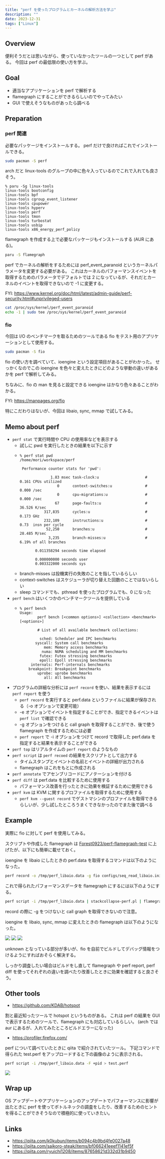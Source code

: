 ```yaml
---
title: "perf を使ったプログラムとカーネルの解析方法を学ぶ"
description: ""
date: 2023-12-31
tags: ["Linux"]
---
```


## Overview

便利そうだとは思いながら、使っていなかったツールの一つとして perf がある。
今回は perf の最低限の使い方を学ぶ。

## Goal

- 適当なアプリケーションを perf で解析する
- flamegraph にすることができるらしいのでやってみたい
- GUI で使えそうなものがあったら調べる

## Preparation

### perf 関連

必要なパッケージをインストールする。
perf だけで良ければこれでインストールできる。

```sh
sudo pacman -S perf
```

arch だと linux-tools のグループの中に色々入っているのでこれで入れても良さそう。

```text
% paru -Sg linux-tools
linux-tools bootconfig
linux-tools bpf
linux-tools cgroup_event_listener
linux-tools cpupower
linux-tools hyperv
linux-tools perf
linux-tools tmon
linux-tools turbostat
linux-tools usbip
linux-tools x86_energy_perf_policy
```

flamegraph を作成する上で必要なパッケージもインストールする (AUR にある)。

```sh
paru -S flamegraph
```

perf でカーネルの解析をするためには perf_event_paranoid というカーネルパラメータを変更する必要がある。
これはカーネルのパフォーマンスイベントを取得するためのパラメータでデフォルトでは 2 になっているが、それだとカーネルのイベントを取得できないので -1 に変更する。

FYI: https://www.kernel.org/doc/html/latest/admin-guide/perf-security.html#unprivileged-users

```sh
cat /proc/sys/kernel/perf_event_paranoid
echo -1 | sudo tee /proc/sys/kernel/perf_event_paranoid
```

### fio

今回は I/O のベンチマークを取るためのツールである fio をテスト用のアプリケーションとして使用する。

```sh
sudo pacman -S fio
```

fio の使い方を調べていて、ioengine という設定項目があることがわかった。
せっかくなのでこの ioengine を色々と変えたときにどのような挙動の違いがあるかを perf で解析してみる。

ちなみに、fio の man を見ると設定できる ioengine はかなり色々あることがわかる。

FYI: https://manpages.org/fio

特にこだわりはないが、今回は libaio, sync, mmap で試してみる。

## Memo about perf

- `perf stat` で実行時間や CPU の使用率などを表示する
  - 試しに pwd を実行したときの結果を以下に示す
  - ```text
    % perf stat pwd
    /home/mori/workspace/perf
    
     Performance counter stats for 'pwd':
    
                  1.83 msec task-clock:u                     #    0.161 CPUs utilized
                     0      context-switches:u               #    0.000 /sec
                     0      cpu-migrations:u                 #    0.000 /sec
                    67      page-faults:u                    #   36.526 K/sec
               317,835      cycles:u                         #    0.173 GHz
               232,109      instructions:u                   #    0.73  insn per cycle
                52,250      branches:u                       #   28.485 M/sec
                 3,235      branch-misses:u                  #    6.19% of all branches
    
           0.011358294 seconds time elapsed
    
           0.000000000 seconds user
           0.003322000 seconds sys
    ```
  - branch-misses は投機実行の失敗のことを指しているらしい
  - context-switches はスケジューラが切り替えた回数のことではないらしい
  - sleep コマンドでも、pthread を使ったプログラムでも、0 になった
- `perf bench` はいくつかのベンチマークツールを提供している
  - ```text
    % perf bench
    Usage:
            perf bench [<common options>] <collection> <benchmark> [<options>]
    
            # List of all available benchmark collections:
    
             sched: Scheduler and IPC benchmarks
           syscall: System call benchmarks
               mem: Memory access benchmarks
              numa: NUMA scheduling and MM benchmarks
             futex: Futex stressing benchmarks
             epoll: Epoll stressing benchmarks
         internals: Perf-internals benchmarks
        breakpoint: Breakpoint benchmarks
            uprobe: uprobe benchmarks
               all: All benchmarks
    ```
- プログラムの詳細な分析には `perf record` を使い、結果を表示するには `perf report` を使う
  - `perf record` を実行すると perf.data というファイルに結果が保存される（-o オプションで変更可能）
  - -e オプションでイベントを指定することができ、指定できるイベントは `perf list` で確認できる
  - -g オプションをつけると call graph を取得することができ、後で使う flamegraph を作成するためには必要
  - `perf report` で -i オプションをつけて record で取得した perf.data を指定すると結果を表示することができる
- `perf top` はリアルタイムの `perf report` のようなもの
- `perf script` は `perf recoed` の結果をスクリプトとして出力する
  - タイムスタンプとイベントの名前とイベントの詳細が出力される
  - flamegraph はこれをもとに作成される
- `perf annotate` でアセンブリコードにアノテーションを付ける
- `perf diff` は perf.data を比較するために使用する
  - パフォーマンス改善を行ったときに効果を検証するために使用できる
- `perf kvm` は KVM に関するプロファイルを取得するために使用する
  - `perf kvm --guest record` でゲストマシンのプロファイルを取得できるらしいが、少し試したところうまくできなかったのでまた後で調べる
  
## Example

実際に fio に対して perf を使用してみる。

スクリプトや作成した flamegraph は [Forest0923/perf-flamegraph-test](https://github.com/Forest0923/perf-flamegraph-test/) に上げたが、以下にも簡単に載せておく。

ioengine を libaio にしたときの perf.data を取得するコマンドは以下のようになった。

```sh
perf record -o /tmp/perf_libaio.data -g fio configs/seq_read_libaio.ini
```

これで得られたパフォーマンスデータを flamegraph にするには以下のようにする。

```sh
perf script -i /tmp/perf_libaio.data | stackcollapse-perf.pl | flamegraph.pl > images/perf_libaio.svg
```

record の際に -g をつけないと call graph を取得できないので注意。

ioengine を libaio, sync, mmap に変えたときの flamegraph は以下のようになった。

![](./perf_libaio.svg)
![](./perf_sync.svg)
![](./perf_mmap.svg)

unknown となっている部分が多いが、fio を自前でビルドしてデバッグ情報をつけるようにすればおそらく解決する。

しっかり調査したい場合はビルドをし直して flamegraph や perf report, perf diff を使ってそれぞれの違いを調べたり改善したときに効果を確認すると良さそう。

## Other tools

- https://github.com/KDAB/hotspot

割と最近知ったツールで hotspot というものがある。
これは perf の結果を GUI で表示するためのツールで、flamegraph にも対応しているらしい。
(arch では aur にあるが、入れてみたところビルドエラーになった)

- https://profiler.firefox.com/

perf について調べていたときに qiita で紹介されていたツール。
下記コマンドで得られた test.perf をアップロードすると下の画像のように表示される。

```sh
perf script -i /tmp/perf_libaio.data -F +pid > test.perf
```

![](Screenshot%20from%202023-12-31%2021-51-57.png)

## Wrap up

OS アップデートやアプリケーションのアップデートでパフォーマンスに影響が出たときに perf を使ってボトルネックの調査をしたり、改善するためのヒントを得ることができそうなので積極的に使っていきたい。

## Links

- https://qiita.com/k0kubun/items/b094c4b9bd4fe0027a48
- https://qiita.com/saikoro-steak/items/bf066241eeef1141ef5f
- https://qiita.com/ryuichi1208/items/87658621d332d31b9450